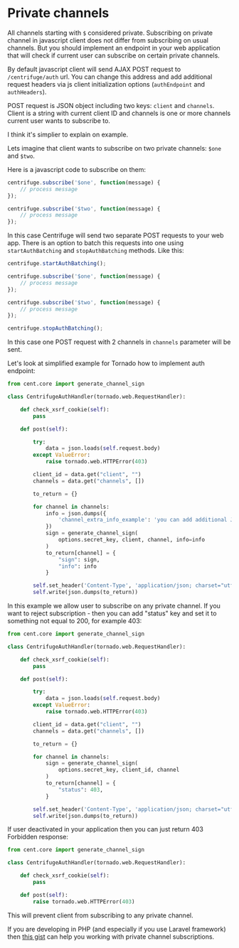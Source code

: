 # Private channels

All channels starting with `$` considered private. Subscribing on private channel in
javascript client does not differ from subscribing on usual channels. But you should
implement an endpoint in your web application that will check if current user can
subscribe on certain private channels.

By default javascript client will send AJAX POST request to `/centrifuge/auth` url. You
can change this address and add additional request headers via js client initialization
options (`authEndpoint` and `authHeaders`).

POST request is JSON object including two keys: `client` and `channels`. Client is a string with
current client ID and channels is one or more channels current user wants to subscribe to.

I think it's simplier to explain on example.

Lets imagine that client wants to subscribe on two private channels: ``$one`` and ``$two``.

Here is a javascript code to subscribe on them:

```javascript
centrifuge.subscribe('$one', function(message) {
    // process message
});

centrifuge.subscribe('$two', function(message) {
    // process message
});
```

In this case Centrifuge will send two separate POST requests to your web app. There is an
option to batch this requests into one using `startAuthBatching` and `stopAuthBatching`
methods. Like this:

```javascript
centrifuge.startAuthBatching();

centrifuge.subscribe('$one', function(message) {
    // process message
});

centrifuge.subscribe('$two', function(message) {
    // process message
});

centrifuge.stopAuthBatching();
```

In this case one POST request with 2 channels in `channels` parameter will be sent.

Let's look at simplified example for Tornado how to implement auth endpoint:

```python
from cent.core import generate_channel_sign

class CentrifugeAuthHandler(tornado.web.RequestHandler):

    def check_xsrf_cookie(self):
        pass

    def post(self):

        try:
            data = json.loads(self.request.body)
        except ValueError:
            raise tornado.web.HTTPError(403)

        client_id = data.get("client", "")
        channels = data.get("channels", [])

        to_return = {}

        for channel in channels:
            info = json.dumps({
                'channel_extra_info_example': 'you can add additional JSON data when authorizing'
            })
            sign = generate_channel_sign(
                options.secret_key, client, channel, info=info
            )
            to_return[channel] = {
                "sign": sign,
                "info": info
            }

        self.set_header('Content-Type', 'application/json; charset="utf-8"')
        self.write(json.dumps(to_return))
```

In this example we allow user to subscribe on any private channel. If you want to
reject subscription - then you can add "status" key and set it to something not
equal to 200, for example 403:

```python
from cent.core import generate_channel_sign

class CentrifugeAuthHandler(tornado.web.RequestHandler):

    def check_xsrf_cookie(self):
        pass

    def post(self):

        try:
            data = json.loads(self.request.body)
        except ValueError:
            raise tornado.web.HTTPError(403)

        client_id = data.get("client", "")
        channels = data.get("channels", [])

        to_return = {}

        for channel in channels:
            sign = generate_channel_sign(
                options.secret_key, client_id, channel
            )
            to_return[channel] = {
                "status": 403,
            }

        self.set_header('Content-Type', 'application/json; charset="utf-8"')
        self.write(json.dumps(to_return))
```

If user deactivated in your application then you can just return 403 Forbidden response:

```python
from cent.core import generate_channel_sign

class CentrifugeAuthHandler(tornado.web.RequestHandler):

    def check_xsrf_cookie(self):
        pass

    def post(self):
        raise tornado.web.HTTPError(403)
```

This will prevent client from subscribing to any private channel.

If you are developing in PHP (and especially if you use Laravel framework) then
[this gist](https://gist.github.com/Malezha/a9bdfbddee15bfd624d4) can help you working
with private channel subscriptions.
